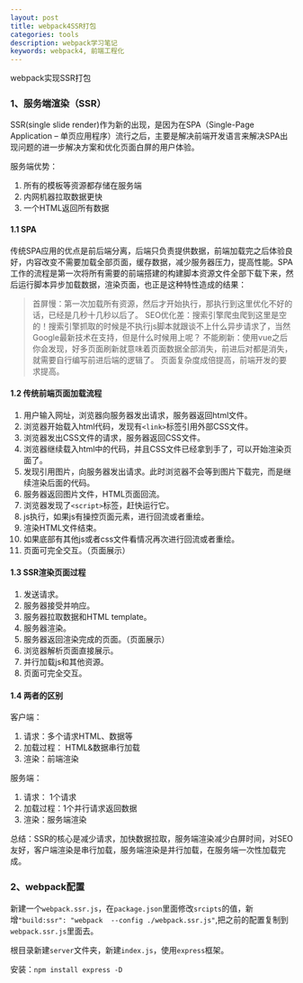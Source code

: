 ```yaml
---
layout: post
title: webpack4SSR打包
categories: tools
description: webpack学习笔记
keywords: webpack4, 前端工程化 
---
```



webpack实现SSR打包

### 1、服务端渲染（SSR）

SSR(single slide render)作为新的出现，是因为在SPA（Single-Page Application – 单页应用程序）流行之后，主要是解决前端开发语言来解决SPA出现问题的进一步解决方案和优化页面白屏的用户体验。

服务端优势：

1. 所有的模板等资源都存储在服务端
2. 内网机器拉取数据更快
3. 一个HTML返回所有数据

#### 1.1 SPA

传统SPA应用的优点是前后端分离，后端只负责提供数据，前端加载完之后体验良好，内容改变不需要加载全部页面，缓存数据，减少服务器压力，提高性能。SPA工作的流程是第一次将所有需要的前端搭建的构建脚本资源文件全部下载下来，然后运行脚本异步加载数据，渲染页面，也正是这种特性造成的结果：

> 首屏慢：第一次加载所有资源，然后才开始执行，那执行到这里优化不好的话，已经是几秒十几秒以后了。
> SEO优化差：搜索引擎爬虫爬到这里是空的！搜索引擎抓取的时候是不执行js脚本就跟谈不上什么异步请求了，当然Google最新技术在支持，但是什么时候用上呢？
> 不能刷新：使用vue之后你会发现，好多页面刷新就意味着页面数据全部消失，前进后对都是消失，就需要自行编写前进后端的逻辑了。
> 页面复杂度成倍提高，前端开发的要求提高。

#### 1.2 传统前端页面加载流程

1. 用户输入网址，浏览器向服务器发出请求，服务器返回html文件。
2. 浏览器开始载入html代码，发现有`<link>`标签引用外部CSS文件。
3. 浏览器发出CSS文件的请求，服务器返回CSS文件。
4. 浏览器继续载入html中的代码，并且CSS文件已经拿到手了，可以开始渲染页面了。
5. 发现引用图片，向服务器发出请求。此时浏览器不会等到图片下载完，而是继续渲染后面的代码。
6. 服务器返回图片文件，HTML页面回流。
7. 浏览器发现了`<script>`标签，赶快运行它。
8. js执行，如果js有操控页面元素，进行回流或者重绘。
9. 渲染HTML文件结束。
10. 如果底部有其他js或者css文件看情况再次进行回流或者重绘。
11. 页面可完全交互。（页面展示）

#### 1.3 SSR渲染页面过程

1. 发送请求。
2. 服务器接受并响应。
3. 服务器拉取数据和HTML template。
4. 服务器渲染。
5. 服务器返回渲染完成的页面。（页面展示）
6. 浏览器解析页面直接展示。
7. 并行加载js和其他资源。
8. 页面可完全交互。

#### 1.4 两者的区别

客户端：

1. 请求：多个请求HTML、数据等
2. 加载过程： HTML&数据串行加载
3. 渲染：前端渲染

服务端：

1. 请求： 1个请求
2. 加载过程：1个并行请求返回数据
3. 渲染：服务端渲染

总结：SSR的核心是减少请求，加快数据拉取，服务端渲染减少白屏时间，对SEO友好，客户端渲染是串行加载，服务端渲染是并行加载，在服务端一次性加载完成。

### 2、webpack配置

新建一个`webpack.ssr.js`，在`package.json`里面修改`srcipts`的值，新增`"build:ssr": "webpack  --config ./webpack.ssr.js"`,把之前的配置复制到`webpack.ssr.js`里面去。

根目录新建`server`文件夹，新建`index.js`，使用`express`框架。

安装：`npm install express -D`
